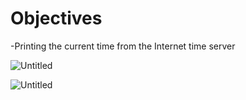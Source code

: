 
# Objectives
 -Printing the current time from the Internet time server

![Untitled](https://user-images.githubusercontent.com/47218652/60994582-6758ed80-a316-11e9-9d91-aa7b862bab9e.png)

![Untitled](https://user-images.githubusercontent.com/47218652/60994617-7b045400-a316-11e9-87fe-13f7ee2e2448.png)
